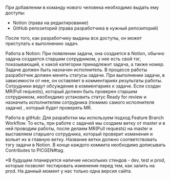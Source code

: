 При добавлении в команду нового человека необходимо выдать ему доступы:

- Notion (права на редактирование)
- GitHub репозиторий (права разработчика в нужный репозиторий)

После того, как разработчику выданы все доступы, он может приступать к выполнению задач.

Работа в Notion:
При появлении задачи, она создается в Notion, обычно задача создается старшим сотрудником, у нее есть свой тэг, показывающий, к какой категории принадлежит задача, а также номер. Задаче должен быть назначен исполнитель. В процессе работы разработчик должен менять статусы задачи. При выполнении задачи, в зависимости от нее, он оставляет в комментариях результаты работы. Сотрудники ведут обсуждение в комментариях к задаче. Если создан MR(Pull requests), который должен быть проверен старшим сотрудником, необходимо установить статус Ready for review и назначить исполнителем сотрудника (помимо самого исполнителя задачи) , который будет проверять MR. 

Работа в gitHub:
Для разработки мы используем подход Feature Branch Workflow. То есть, при работе с задачей мы создаем ветку от master и в ней проводим работы, после делаем MR(Pull requests) на master и выставляем старшего сотрудника, который проверит изменения и вольет их в главную ветку. 
Название ветки должно соответствовать тэгу задачи в Notion. В конце каждого коммита необходимо дописывать Contributes to PICGEN#tag.

*В будущем планируется наличие нескольких стендов - dev, test и prod, которые позволят тестировать изменения перед тем, как залить на prod. На данный момент у нас только одна версия сайта.
